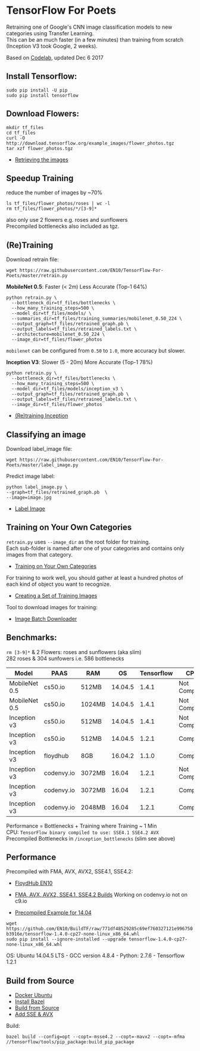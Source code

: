 # TensorFlow For Poets

Retraining one of Google's CNN image classification models to new categories using Transfer Learning.  
This can be an much faster (in a few minutes) than training from scratch (Inception V3 took Google, 2 weeks).

Based on [Codelab](https://codelabs.developers.google.com/codelabs/tensorflow-for-poets/index.html#0), updated Dec 6 2017

## Install Tensorflow:

    sudo pip install -U pip  
    sudo pip install tensorflow 

## Download Flowers:
    
    mkdir tf_files
    cd tf_files
    curl -O http://download.tensorflow.org/example_images/flower_photos.tgz
    tar xzf flower_photos.tgz

* [Retrieving the images](https://codelabs.developers.google.com/codelabs/tensorflow-for-poets/#2)  

## Speedup Training 
reduce the number of images by ~70%    

    ls tf_files/flower_photos/roses | wc -l
    rm tf_files/flower_photos/*/[3-9]*
also only use 2 flowers e.g. roses and sunflowers  
Precompiled bottlenecks also included as tgz.

## (Re)Training

Download retrain file:
    
    wget https://raw.githubusercontent.com/EN10/TensorFlow-For-Poets/master/retrain.py

**MobileNet 0.5**:  Faster (< 2m) Less Accurate (Top-1 64%)

    python retrain.py \
      --bottleneck_dir=tf_files/bottlenecks \
      --how_many_training_steps=500 \
      --model_dir=tf_files/models/ \
      --summaries_dir=tf_files/training_summaries/mobilenet_0.50_224 \
      --output_graph=tf_files/retrained_graph.pb \
      --output_labels=tf_files/retrained_labels.txt \
      --architecture=mobilenet_0.50_224 \
      --image_dir=tf_files/flower_photos

`mobilenet` can be configured from `0.50` to `1.0`, more accuracy but slower.

**Inception V3**:   Slower (5 - 20m) More Accurate (Top-1 78%)

    python retrain.py \
      --bottleneck_dir=tf_files/bottlenecks \
      --how_many_training_steps=500 \
      --model_dir=tf_files/models/inception_v3 \
      --output_graph=tf_files/retrained_graph.pb \
      --output_labels=tf_files/retrained_labels.txt \
      --image_dir=tf_files/flower_photos

* [(Re)training Inception](https://codelabs.developers.google.com/codelabs/tensorflow-for-poets/#3)  

## Classifying an image

Download label_image file:

    wget https://raw.githubusercontent.com/EN10/TensorFlow-For-Poets/master/label_image.py

Predict image label:

    python label_image.py \
    --graph=tf_files/retrained_graph.pb  \
    --image=image.jpg

* [Label Image](https://codelabs.developers.google.com/codelabs/tensorflow-for-poets/#4)  

## Training on Your Own Categories

`retrain.py` uses `--image_dir` as the root folder for training.  
Each sub-folder is named after one of your categories and contains only images from that category.  
* [Training on Your Own Categories](https://codelabs.developers.google.com/codelabs/tensorflow-for-poets/#7)  

For training to work well, you should gather at least a hundred photos of each kind of object you want to recognize.  
* [Creating a Set of Training Images](https://www.tensorflow.org/tutorials/image_retraining#creating_a_set_of_training_images)  

Tool to download images for training:
* [Image Batch Downloader](https://chrome.google.com/webstore/detail/fatkun-batch-download-ima/nnjjahlikiabnchcpehcpkdeckfgnohf?hl=en)

## Benchmarks:  
`rm [3-9]*` & 2 Flowers: roses and sunflowers (aka slim)    
282 roses & 304 sunfowers i.e. 586 bottlenecks

| Model | PAAS | RAM | OS | Tensorflow | CPU | Performance | Notes |
| ----- | ----- | ----- | ----- | ----- | ----- | ----- | ----- | 
| MobileNet 0.5 | cs50.io  | 512MB | 14.04.5 | 1.4.1 | Not Compiled | 1m20s | |
| MobileNet 0.5 | cs50.io  | 1024MB | 14.04.5 | 1.4.1 | Not Compiled | 1m20s | |
| Inception v3 | cs50.io  | 512MB | 14.04.5 | 1.4.1 | Not Compiled | 15m | |
| Inception v3 | cs50.io  | 512MB | 14.04.5 | 1.2.1 | Compiled | 6m30s | |
| Inception v3 | floydhub  | 8GB | 16.04.2 | 1.1.0 | Compiled | 4m30s | with install |
| Inception v3 | codenvy.io  | 3072MB | 16.04 | 1.2.1 | Not Compiled | 6m45s | |
| Inception v3 | codenvy.io  | 3072MB | 16.04 | 1.2.1 | Compiled | 3m20s | |
| Inception v3 | codenvy.io  | 2048MB | 16.04 | 1.2.1 | Compiled | 3m20s | |

Performance = Bottlenecks + Training where Training ~ 1 Min     
CPU: `TensorFlow binary compiled to use: SSE4.1 SSE4.2 AVX`     
Precompiled Bottlenecks in `/inception_bottlenecks` (slim see above)

## Performance
Precompiled with FMA, AVX, AVX2, SSE4.1, SSE4.2:  
* [FloydHub EN10](https://github.com/EN10/FloydHub)

* [FMA, AVX, AVX2, SSE4.1, SSE4.2 Builds](https://github.com/lakshayg/tensorflow-build) Working on codenvy.io not on c9.io  
* [Precompiled Example for 14.04](https://github.com/EN10/KerasCIFAR#performance)

`wget https://github.com/EN10/BuildTF/raw/771df48529285c69ef760327121e996750b3916e/tensorflow-1.4.0-cp27-none-linux_x86_64.whl`   
`sudo pip install --ignore-installed --upgrade tensorflow-1.4.0-cp27-none-linux_x86_64.whl`  
    
OS: Ubuntu 14.04.5 LTS - GCC version 4.8.4 - Python: 2.7.6 - Tensorflow 1.2.1

## Build from Source
* [Docker Ubuntu](https://hub.docker.com/_/ubuntu/)
* [Install Bazel](https://docs.bazel.build/versions/master/install-ubuntu.html#install-with-installer-ubuntu)
* [Build from Source](https://www.tensorflow.org/install/install_sources#clone_the_tensorflow_repository)
* [Add SSE & AVX](https://stackoverflow.com/questions/41293077/how-to-compile-tensorflow-with-sse4-2-and-avx-instructions)

Build:

    bazel build --config=opt --copt=-msse4.2 --copt=-mavx2 --copt=-mfma //tensorflow/tools/pip_package:build_pip_package
